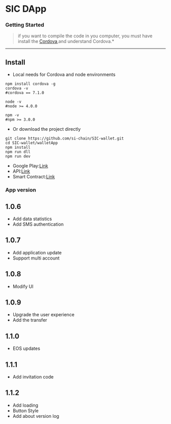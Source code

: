# SIC DApp

### Getting Started
>if you want to compile the code in you computer, you must have install the [Cordova](http://cordova.axuer.com/docs/en/6.x/index.html),and understand Cordova.*

---
## Install

- Local needs for Cordova and node environments
```shell
npm install cordova -g
cordova -v
#cordova == 7.1.0 

node -v 
#node >= 4.0.0

npm -v
#npm >= 3.0.0
```
- Or download the project directly

```shell
git clone https://github.com/si-chain/SIC-wallet.git
cd SIC-wallet/walletApp
npm install
npm run dll
npm run dev
```

* Google Play:[Link](https://play.google.com/store/apps/details?id=com.rensanning.cordova)
* API:[Link](https://github.com/si-chain/sic-api-service)
* Smart Contract:[Link](https://github.com/si-chain/sic-smart-contracts)


### App version

## 1.0.6
  * Add data statistics
  * Add SMS authentication

## 1.0.7
  * Add application update
  * Support multi account

## 1.0.8
  * Modify UI

## 1.0.9
  * Upgrade the user experience
  * Add the transfer 

## 1.1.0
  * EOS updates

## 1.1.1
  * Add invitation code

## 1.1.2
  * Add loading
  * Button Style
  * Add about version log

